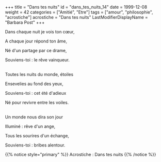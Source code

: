 +++
title = "Dans tes nuits"
id = "dans_tes_nuits_14"
date = 1999-12-08
weight = 42
categories = ["Amitié", "Etre"]
tags = ["amour", "philosophie", "acrostiche"]
acrostiche = "Dans tes nuits"
LastModifierDisplayName = "Barbara Post"
+++

Dans chaque nuit je vois ton cœur,

A chaque jour répond ton âme,

Né d'un partage par ce drame,

Souviens-toi : le rêve vainqueur.

 \
Toutes les nuits du monde, étoiles

Ensevelies au fond des yeux,

Souviens-toi : cet été d'adieux

Né pour revivre entre les voiles.

 \
Un monde nous dira son jour

Illuminé : rêve d'un ange,

Tous les sourires d'un échange,

Souviens-toi : bribes alentour.

{{% notice style="primary" %}}
Acrostiche : Dans tes nuits
{{% /notice %}}
